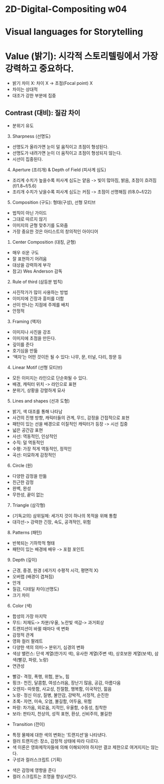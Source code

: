 # 2D-Digital-Compositing w04
Visual languages for Storytelling
=============
#	Value (밝기): 시각적 스토리텔링에서 가장 강력하고 중요하다.
-	밝기 차이 X: 차이 X -> 초점(Focal point) X
-	차이는 상대적 
-	대조가 강한 부분에 집중

##	Contrast (대비): 질감 차이
-	분위기 유도

3.	Sharpness (선명도)
-	선명도가 올라가면 눈이 덜 움직이고 초점이 형성된다.
-	선명도가 내려가면 눈이 더 움직이고 초점이 형성되지 않는다.
-	시선이 집중된다.

4.	Aperture (조리개) & Depth of Field (피사계 심도)
-	조리계 수치가 높을수록 피사계 심도는 얕음 -> 빛이 많아짐, 밝음, 초점이 흐려짐 (f/1.8~f/5.6)
-	조리개 수치가 낮을수록 피사계 심도는 커짐 -> 초점이 선명해짐 (f/8.0~f/22)

5.	Composition (구도): 형태(구성), 선형 모티브
-	법칙이 아닌 가이드
-	그대로 따르지 않기
-	이미지의 균형 맞추기를 도와줌
-	가장 중요한 것은 아티스트의 창의적인 아이디어
1)	Center Composition (대칭, 균형)
-	매우 쉬운 구도
-	잘 표현하기 어려움
-	대상을 강력하게 부각
-	참고) Wes Anderson 감독
2)	Rule of third (삼등분 법칙)
-	사진작가가 많이 사용하는 방법
-	이미지에 긴장과 흥미를 더함
-	선이 만나는 지점에 주제를 배치
-	안정적
3)	Framing (액자)
-	이미지나 사진을 강조
-	이미지에 초점을 만든다.
-	깊이를 준다
-	호기심을 만듦
-	‘액자’는 어떤 것이든 될 수 있다: 나무, 문, 터널, 다리, 창문 등
4)	Linear Motif (선형 모티브)
-	모든 이미지는 라인으로 단순화될 수 있다.
-	배경, 캐릭터 위치 -> 라인으로 표현
-	분위기, 상황을 강렬하게 묘사
5)	Lines and shapes (선과 도형)
-	밝기, 색 대조를 통해 나타남
-	사건의 진행 방향, 캐릭터들의 관계, 무드, 감정을 간접적으로 표현
-	패턴이 있는 선을 배경으로 이질적인 캐릭터가 등장 -> 시선 집중
-	넓은 공간감 표현
-	사선: 역동적인, 인상적인
-	수직: 덜 역동적인
-	수평: 가장 적게 역동적인, 정적인
-	곡선: 미묘하게 감정적인
6)	Circle (원)
-	다양한 감정을 만듦
-	친근한 감정
-	완벽, 완성
-	무한성, 끝이 없는
7)	Triangle (삼각형)
-	(기독교의) 삼위일체: 세가지 것이 하나의 목적을 위해 통합
-	대각선-> 강력한 긴장, 속도, 공격적인, 위험
8)	Patterns (패턴)
-	반복되는 기하학적 형태
-	패턴이 있는 배경에 배우 -> 포컬 포인트
9)	Depth (깊이)
-	근경, 중경, 원경 (세가지 수평적 시각, 평면적 X)
-	오버랩 (배경이 겹쳐짐)
-	안개
-	질감, 디테일 차이(선명도)
-	크기 차이

6.	Color (색)
-	합성의 가장 마지막
-	무드: 저재도-> 차분/우울, 노란빛 색감-> 과거회상
-	트랜지션이 바뀔 때마다 색 변화
-	감정적 관계
-	영화 컬러 팔레트
-	다양한 색의 의미-> 분위기, 심경의 변화
-	색상 밸런스: 단색 계열(한가지 색), 유사한 계열(주변 색), 상호보완 계열(보색), 삼색(빨강, 파랑, 노랑)
-	연관성
+	빨강- 격정, 폭행, 위험, 분노, 힘
+	핑크- 천진, 달콤함, 여성스러움, 장난기 많음, 공감, 아름다움
+	오렌지- 따뜻함, 사교성, 친절함, 행복함, 이국적인, 젊음
+	노랑- 정신 이상, 질병, 불안감, 강박적, 서정적, 순진한
+	초록- 자연, 미숙, 오염, 불길함, 어두움, 위험
+	파랑: 차가움, 외로움, 지적인, 우울함, 수동성, 침착한
+	보라: 판타지, 천상의, 성적 표현, 환상, 신비주의, 불길한
-	Transition (전이)
+	특정 물체에 대한 색의 변화는 ‘트랜지션’을 나타낸다.
+	컬러 트랜지션: 장소, 감정적 상태에 따라 다르다.
+	색 이론은 영화제작자들에 의해 이해되어야 하지만 결코 제한으로 여겨지지는 않는다.
+	구성과 컬러스크립트 (기획)
-	색은 감정에 영향을 준다
-	컬러 스크립트는 조명을 향상시킨다.

